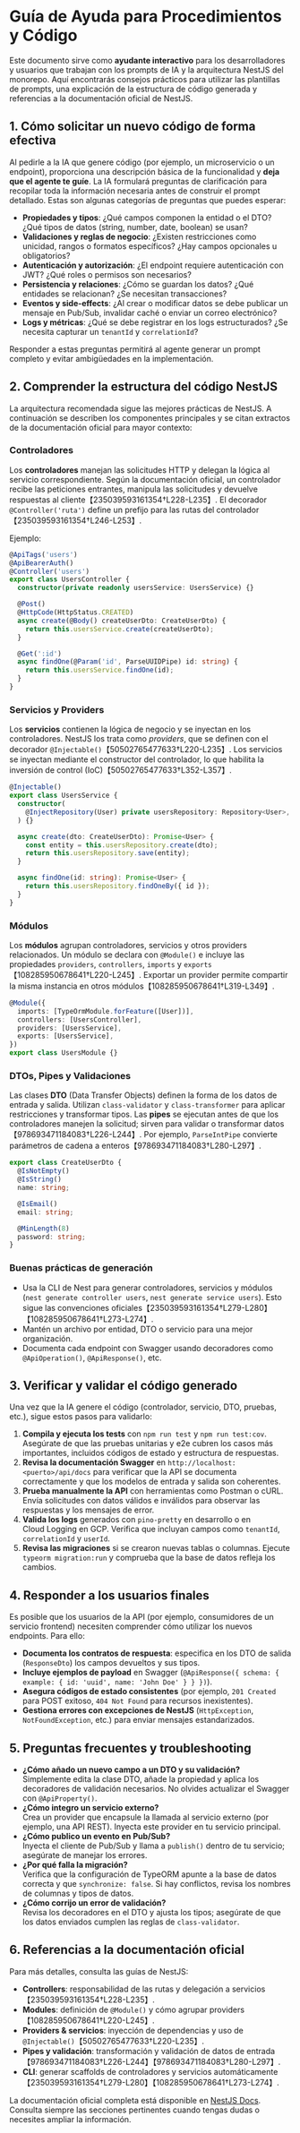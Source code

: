 # Guía de Ayuda para Procedimientos y Código

Este documento sirve como **ayudante interactivo** para los desarrolladores y usuarios que trabajan con los prompts de IA y la arquitectura NestJS del monorepo. Aquí encontrarás consejos prácticos para utilizar las plantillas de prompts, una explicación de la estructura de código generada y referencias a la documentación oficial de NestJS.

## 1. Cómo solicitar un nuevo código de forma efectiva

Al pedirle a la IA que genere código (por ejemplo, un microservicio o un endpoint), proporciona una descripción básica de la funcionalidad y **deja que el agente te guíe**. La IA formulará preguntas de clarificación para recopilar toda la información necesaria antes de construir el prompt detallado. Estas son algunas categorías de preguntas que puedes esperar:

- **Propiedades y tipos**: ¿Qué campos componen la entidad o el DTO? ¿Qué tipos de datos (string, number, date, boolean) se usan?  
- **Validaciones y reglas de negocio**: ¿Existen restricciones como unicidad, rangos o formatos específicos? ¿Hay campos opcionales u obligatorios?  
- **Autenticación y autorización**: ¿El endpoint requiere autenticación con JWT? ¿Qué roles o permisos son necesarios?  
- **Persistencia y relaciones**: ¿Cómo se guardan los datos? ¿Qué entidades se relacionan? ¿Se necesitan transacciones?  
- **Eventos y side‐effects**: ¿Al crear o modificar datos se debe publicar un mensaje en Pub/Sub, invalidar caché o enviar un correo electrónico?  
- **Logs y métricas**: ¿Qué se debe registrar en los logs estructurados? ¿Se necesita capturar un `tenantId` y `correlationId`?

Responder a estas preguntas permitirá al agente generar un prompt completo y evitar ambigüedades en la implementación.

## 2. Comprender la estructura del código NestJS

La arquitectura recomendada sigue las mejores prácticas de NestJS. A continuación se describen los componentes principales y se citan extractos de la documentación oficial para mayor contexto:

### Controladores

Los **controladores** manejan las solicitudes HTTP y delegan la lógica al servicio correspondiente. Según la documentación oficial, un controlador recibe las peticiones entrantes, manipula las solicitudes y devuelve respuestas al cliente【235039593161354†L228-L235】. El decorador `@Controller('ruta')` define un prefijo para las rutas del controlador【235039593161354†L246-L253】.

Ejemplo:

```typescript
@ApiTags('users')
@ApiBearerAuth()
@Controller('users')
export class UsersController {
  constructor(private readonly usersService: UsersService) {}

  @Post()
  @HttpCode(HttpStatus.CREATED)
  async create(@Body() createUserDto: CreateUserDto) {
    return this.usersService.create(createUserDto);
  }

  @Get(':id')
  async findOne(@Param('id', ParseUUIDPipe) id: string) {
    return this.usersService.findOne(id);
  }
}
```

### Servicios y Providers

Los **servicios** contienen la lógica de negocio y se inyectan en los controladores. NestJS los trata como *providers*, que se definen con el decorador `@Injectable()`【50502765477633†L220-L235】. Los servicios se inyectan mediante el constructor del controlador, lo que habilita la inversión de control (IoC)【50502765477633†L352-L357】.

```typescript
@Injectable()
export class UsersService {
  constructor(
    @InjectRepository(User) private usersRepository: Repository<User>,
  ) {}

  async create(dto: CreateUserDto): Promise<User> {
    const entity = this.usersRepository.create(dto);
    return this.usersRepository.save(entity);
  }

  async findOne(id: string): Promise<User> {
    return this.usersRepository.findOneBy({ id });
  }
}
```

### Módulos

Los **módulos** agrupan controladores, servicios y otros providers relacionados. Un módulo se declara con `@Module()` e incluye las propiedades `providers`, `controllers`, `imports` y `exports`【108285950678641†L220-L245】. Exportar un provider permite compartir la misma instancia en otros módulos【108285950678641†L319-L349】.

```typescript
@Module({
  imports: [TypeOrmModule.forFeature([User])],
  controllers: [UsersController],
  providers: [UsersService],
  exports: [UsersService],
})
export class UsersModule {}
```

### DTOs, Pipes y Validaciones

Las clases **DTO** (Data Transfer Objects) definen la forma de los datos de entrada y salida. Utilizan `class-validator` y `class-transformer` para aplicar restricciones y transformar tipos. Las **pipes** se ejecutan antes de que los controladores manejen la solicitud; sirven para validar o transformar datos【978693471184083†L226-L244】. Por ejemplo, `ParseIntPipe` convierte parámetros de cadena a enteros【978693471184083†L280-L297】.

```typescript
export class CreateUserDto {
  @IsNotEmpty()
  @IsString()
  name: string;

  @IsEmail()
  email: string;

  @MinLength(8)
  password: string;
}
```

### Buenas prácticas de generación

- Usa la CLI de Nest para generar controladores, servicios y módulos (`nest generate controller users`, `nest generate service users`). Esto sigue las convenciones oficiales【235039593161354†L279-L280】【108285950678641†L273-L274】.  
- Mantén un archivo por entidad, DTO o servicio para una mejor organización.  
- Documenta cada endpoint con Swagger usando decoradores como `@ApiOperation()`, `@ApiResponse()`, etc.

## 3. Verificar y validar el código generado

Una vez que la IA genere el código (controlador, servicio, DTO, pruebas, etc.), sigue estos pasos para validarlo:

1. **Compila y ejecuta los tests** con `npm run test` y `npm run test:cov`. Asegúrate de que las pruebas unitarias y e2e cubren los casos más importantes, incluidos códigos de estado y estructura de respuestas.  
2. **Revisa la documentación Swagger** en `http://localhost:<puerto>/api/docs` para verificar que la API se documenta correctamente y que los modelos de entrada y salida son coherentes.  
3. **Prueba manualmente la API** con herramientas como Postman o cURL. Envía solicitudes con datos válidos e inválidos para observar las respuestas y los mensajes de error.  
4. **Valida los logs** generados con `pino-pretty` en desarrollo o en Cloud Logging en GCP. Verifica que incluyan campos como `tenantId`, `correlationId` y `userId`.  
5. **Revisa las migraciones** si se crearon nuevas tablas o columnas. Ejecute `typeorm migration:run` y comprueba que la base de datos refleja los cambios.

## 4. Responder a los usuarios finales

Es posible que los usuarios de la API (por ejemplo, consumidores de un servicio frontend) necesiten comprender cómo utilizar los nuevos endpoints. Para ello:

- **Documenta los contratos de respuesta**: especifica en los DTO de salida (`ResponseDto`) los campos devueltos y sus tipos.  
- **Incluye ejemplos de payload** en Swagger (`@ApiResponse({ schema: { example: { id: 'uuid', name: 'John Doe' } } })`).  
- **Asegura códigos de estado consistentes** (por ejemplo, `201 Created` para POST exitoso, `404 Not Found` para recursos inexistentes).  
- **Gestiona errores con excepciones de NestJS** (`HttpException`, `NotFoundException`, etc.) para enviar mensajes estandarizados.

## 5. Preguntas frecuentes y troubleshooting

- **¿Cómo añado un nuevo campo a un DTO y su validación?**  
  Simplemente edita la clase DTO, añade la propiedad y aplica los decoradores de validación necesarios. No olvides actualizar el Swagger con `@ApiProperty()`.  
- **¿Cómo integro un servicio externo?**  
  Crea un provider que encapsule la llamada al servicio externo (por ejemplo, una API REST). Inyecta este provider en tu servicio principal.  
- **¿Cómo publico un evento en Pub/Sub?**  
  Inyecta el cliente de Pub/Sub y llama a `publish()` dentro de tu servicio; asegúrate de manejar los errores.  
- **¿Por qué falla la migración?**  
  Verifica que la configuración de TypeORM apunte a la base de datos correcta y que `synchronize: false`. Si hay conflictos, revisa los nombres de columnas y tipos de datos.  
- **¿Cómo corrijo un error de validación?**  
  Revisa los decoradores en el DTO y ajusta los tipos; asegúrate de que los datos enviados cumplen las reglas de `class-validator`.

## 6. Referencias a la documentación oficial

Para más detalles, consulta las guías de NestJS:

- **Controllers**: responsabilidad de las rutas y delegación a servicios【235039593161354†L228-L235】.  
- **Modules**: definición de `@Module()` y cómo agrupar providers【108285950678641†L220-L245】.  
- **Providers & servicios**: inyección de dependencias y uso de `@Injectable()`【50502765477633†L220-L235】.  
- **Pipes y validación**: transformación y validación de datos de entrada【978693471184083†L226-L244】【978693471184083†L280-L297】.  
- **CLI**: generar scaffolds de controladores y servicios automáticamente【235039593161354†L279-L280】【108285950678641†L273-L274】.

La documentación oficial completa está disponible en [NestJS Docs](https://docs.nestjs.com/). Consulta siempre las secciones pertinentes cuando tengas dudas o necesites ampliar la información.
